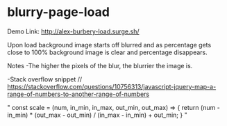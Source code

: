 # blurry-page-load

Demo Link: http://alex-burbery-load.surge.sh/


Upon load background image starts off blurred and as percentage gets close to 100% background image is clear and percentage disappears.

Notes
-The higher the pixels of the blur, the blurrier the image is.

-Stack overflow snippet
// https://stackoverflow.com/questions/10756313/javascript-jquery-map-a-range-of-numbers-to-another-range-of-numbers

"
const scale = (num, in_min, in_max, out_min, out_max) => {
  return (num - in_min) * (out_max - out_min) / (in_max - in_min) + out_min;
}
"
